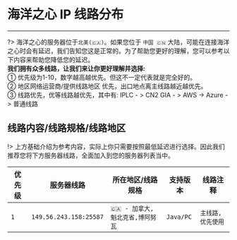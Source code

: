 # 海洋之心 IP 线路分布 <i class="fas fa-server"></i> 
---
?> 海洋之心的服务器位于`北美(🇨🇦)`。如果您位于 `中国 🇨🇳` 大陆，可能在连接海洋之心时会有延迟，我们告知您这是正常的。为了帮助您更好的理解，您可以参考以下内容来帮助您降低您的延迟。  
**我们拥有众多线路，让我们来让你更好理解并选择:**   
➀ <i class="fas fa-cookie-bite"></i> 优先级为1-10，数字越高越优先。但这不一定代表就是完全好的。  
➁ <i class="fas fa-chart-area"></i> 地区网络运营商/提供线路地区 优先，出口地点离主线路越近越优先。  
➂ <i class="fas fa-bezier-curve"></i> 线路优先，优等线路越优先，其中有: IPLC - > CN2 GIA - > AWS -> Azure -> 普通线路  



## <i class="fas fa-project-diagram"></i> 线路内容/线路规格/线路地区  

!> 上方基础介绍为参考内容，实际上你只需要按照最低延迟进行选择。因此我们推荐您将下方服务器线路，全面加入到您的服务器列表当中。

| <i class="fas fa-cookie-bite"></i> 优先级 | <i class="fas fa-server"></i> 服务器线路 | <i class="fas fa-location-arrow"></i> 所在地区/线路规格 | <i class="fas fa-project-diagram"></i> 支持版本 | <i class="far fa-sticky-note"></i> 线路注释 |
|---|---|---|---|---|
|`1`|`149.56.243.158:25587`|`🇨🇦 - 加拿大,魁北克省,博阿努瓦`|`Java/PC`|`主线路,优先使用`|